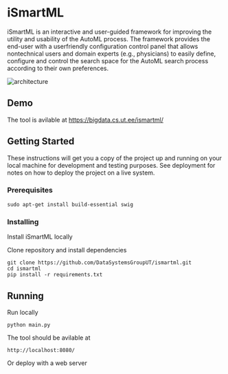 # iSmartML

iSmartML is an interactive and user-guided framework for improving the utility and usability of the AutoML
process. The framework provides the end-user with a userfriendly configuration control panel that allows nontechnical 
users and domain experts (e.g., physicians) to easily define, configure and control the search
space for the AutoML search process according to
their own preferences.

<img alt="architecture" src="https://user-images.githubusercontent.com/8884249/68950788-86d0bd00-07c5-11ea-8b91-cab51811cc2b.png">

## Demo

The tool is avilable at https://bigdata.cs.ut.ee/ismartml/

## Getting Started

These instructions will get you a copy of the project up and running on your local machine for development and testing purposes. See deployment for notes on how to deploy the project on a live system.

### Prerequisites


```
sudo apt-get install build-essential swig
```

### Installing

Install iSmartML locally

Clone repository and install dependencies
```
git clone https://github.com/DataSystemsGroupUT/ismartml.git
cd ismartml
pip install -r requirements.txt 
```


## Running

Run locally
```
python main.py
```
The tool should be avilable at
```
http://localhost:8080/
```

Or deploy with a web server




